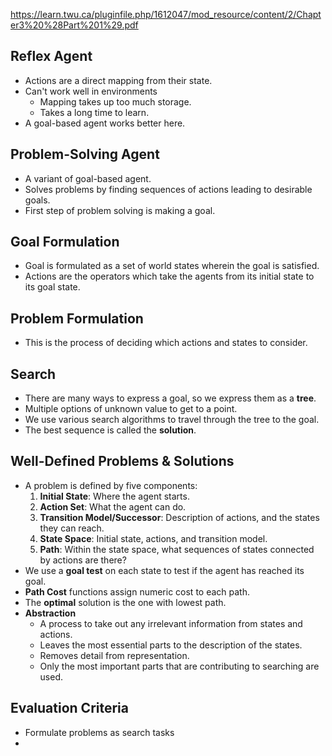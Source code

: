 https://learn.twu.ca/pluginfile.php/1612047/mod_resource/content/2/Chapter3%20%28Part%201%29.pdf
## Reflex Agent
- Actions are a direct mapping from their state.
- Can't work well in environments
	- Mapping takes up too much storage.
	- Takes a long time to learn.
- A goal-based agent works better here.
## Problem-Solving Agent
- A variant of goal-based agent.
- Solves problems by finding sequences of actions leading to desirable goals.
- First step of problem solving is making a goal.
## Goal Formulation
- Goal is formulated as a set of world states wherein the goal is satisfied.
- Actions are the operators which take the agents from its initial state to its goal state.
## Problem Formulation
- This is the process of deciding which actions and states to consider.
## Search
- There are many ways to express a goal, so we express them as a **tree**.
- Multiple options of unknown value to get to a point.
- We use various search algorithms to travel through the tree to the goal.
- The best sequence is called the **solution**.
## Well-Defined Problems & Solutions
- A problem is defined by five components:
	1. **Initial State**: Where the agent starts.
	2. **Action Set**: What the agent can do.
	3. **Transition Model/Successor**: Description of actions, and the states they can reach.
	4. **State Space**: Initial state, actions, and transition model.
	5. **Path**: Within the state space, what sequences of states connected by actions are there?
- We use a **goal test** on each state to test if the agent has reached its goal.
- **Path Cost** functions assign numeric cost to each path.
- The **optimal** solution is the one with lowest path.
- **Abstraction**
	- A process to take out any irrelevant information from states and actions.
	- Leaves the most essential parts to the description of the states.
	- Removes detail from representation.
	- Only the most important parts that are contributing to searching are used.
## Evaluation Criteria
- Formulate problems as search tasks
- 